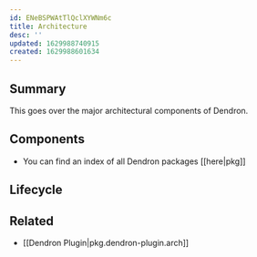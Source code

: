 ```yaml
---
id: ENeBSPWAtTlQclXYWNm6c
title: Architecture
desc: ''
updated: 1629988740915
created: 1629988601634
---
```


## Summary 

This goes over the major architectural components of Dendron.

## Components
- You can find an index of all Dendron packages [[here|pkg]]

## Lifecycle



## Related
- [[Dendron Plugin|pkg.dendron-plugin.arch]]

